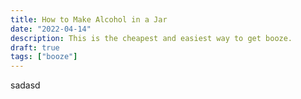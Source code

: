 ```yaml
---
title: How to Make Alcohol in a Jar
date: "2022-04-14"
description: This is the cheapest and easiest way to get booze.
draft: true
tags: ["booze"]
---
```


sadasd

